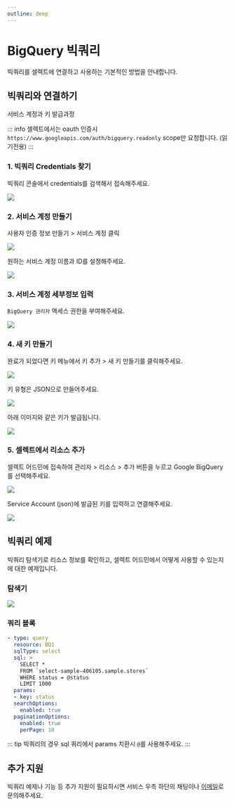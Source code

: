 ```yaml
---
outline: deep
---
```


# BigQuery 빅쿼리

빅쿼리를 셀렉트에 연결하고 사용하는 기본적인 방법을 안내합니다.

## 빅쿼리와 연결하기

서비스 계정과 키 발급과정

::: info
셀렉트에서는 oauth 인증시 `https://www.googleapis.com/auth/bigquery.readonly` scope만 요청합니다. (읽기전용)
:::

### 1. 빅쿼리 Credentials 찾기

빅쿼리 콘솔에서 credentials를 검색해서 접속해주세요. 

![](https://imagedelivery.net/MHVC-FGTDyxApYeHyF29Tw/ed835cd9-32e1-49bc-1be3-50d4a4d38b00/docs)

### 2. 서비스 계정 만들기

사용자 인증 정보 만들기 > 서비스 계정 클릭

![](https://imagedelivery.net/MHVC-FGTDyxApYeHyF29Tw/deaccc73-1e92-4e6c-8f26-bb3616b72400/docs)

원하는 서비스 계정 이름과 ID를 설정해주세요.

![](https://imagedelivery.net/MHVC-FGTDyxApYeHyF29Tw/bb4543ed-f854-49c4-6ebb-51b53bf83b00/docs)

### 3. 서비스 계정 세부정보 입력

`BigQuery 관리자` 액세스 권한을 부여해주세요.

![](https://imagedelivery.net/MHVC-FGTDyxApYeHyF29Tw/f05886d5-016e-440a-ed38-1b019b8b9c00/docs)

### 4. 새 키 만들기

완료가 되었다면 키 메뉴에서 키 추가 > 새 키 만들기를 클릭해주세요.

![](https://imagedelivery.net/MHVC-FGTDyxApYeHyF29Tw/07d66242-e4c5-4756-ad19-20e30f113b00/docs)

키 유형은 JSON으로 만들어주세요.

![](https://imagedelivery.net/MHVC-FGTDyxApYeHyF29Tw/8ad04bd9-6263-42be-ba63-1a2d80034000/docs)

아래 이미지와 같은 키가 발급됩니다.

![](https://imagedelivery.net/MHVC-FGTDyxApYeHyF29Tw/5eec6590-0475-4c10-7225-6cde74c87e00/docs)

### 5. 셀렉트에서 리소스 추가

셀렉트 어드민에 접속하여 관리자 > 리소스 > 추가 버튼을 누르고 Google BigQuery를 선택해주세요.

![](https://imagedelivery.net/MHVC-FGTDyxApYeHyF29Tw/5985640a-42cf-4fef-9d26-f92b9d932000/docs)

Service Account (json)에 발급된 키를 입력하고 연결해주세요.

![](https://imagedelivery.net/MHVC-FGTDyxApYeHyF29Tw/a36d0879-52cb-47e2-2f38-01655828a600/docs)


## 빅쿼리 예제

빅쿼리 탐색기로 리소스 정보를 확인하고, 셀렉트 어드민에서 어떻게 사용할 수 있는지에 대한 예제입니다.

### 탐색기

![](https://imagedelivery.net/MHVC-FGTDyxApYeHyF29Tw/d90ed51e-9748-48e6-c1a9-412ca1f1fd00/docs)

### 쿼리 블록

```yaml
- type: query
  resource: BQ1
  sqlType: select
  sql: >
    SELECT * 
    FROM `select-sample-406105.sample.stores`
    WHERE status = @status
    LIMIT 1000
  params:
  - key: status
  searchOptions:
    enabled: true
  paginationOptions:
    enabled: true
    perPage: 10
```

::: tip
빅쿼리의 경우 sql 쿼리에서 params 치환시 `@`를 사용해주세요.
:::

## 추가 지원

빅쿼리 예제나 기능 등 추가 지원이 필요하시면 서비스 우측 하단의 채팅이나 [이메일](mailto:support@selectfromuser.com)로 문의해주세요.